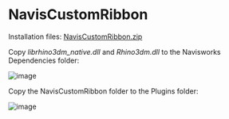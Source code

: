 # NavisCustomRibbon

Installation files: [NavisCustomRibbon.zip](https://github.com/giobel/SignalSighting/files/11291662/NavisCustomRibbon.zip)

Copy *librhino3dm_native.dll* and *Rhino3dm.dll* to the Navisworks Dependencies folder:

![image](https://user-images.githubusercontent.com/27025848/235382040-8aaaf20b-b344-4059-8515-24f48b0fb048.png)

Copy the NavisCustomRibbon folder to the Plugins folder:

![image](https://user-images.githubusercontent.com/27025848/235382123-d2496b72-c2eb-4259-90cd-ead91b23c5be.png)

